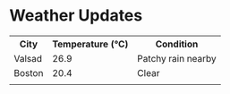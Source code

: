 # Weather Updates

<!-- WEATHER-UPDATE-START -->
<table><tr><th>City</th><th>Temperature (°C)</th><th>Condition</th></tr><tr><td>Valsad</td><td>26.9</td><td>Patchy rain nearby</td></tr><tr><td>Boston</td><td>20.4</td><td>Clear</td></tr><tr><td></td><td></td><td></td></tr></table>
<!-- WEATHER-UPDATE-END -->
